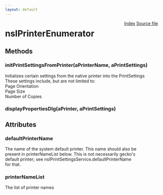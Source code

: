 ```yaml
---
layout: default
---
```

<div class='links' style='float:right'><a href="../index.html">Index</a>
<a href="http://dxr.mozilla.org/mozilla-central/source/widget/nsIPrintOptions.idl">Source file</a>
</div>

# nsIPrinterEnumerator #

## Methods ##

### initPrintSettingsFromPrinter(aPrinterName, aPrintSettings) ###
  
Initializes certain settings from the native printer into the PrintSettings  
These settings include, but are not limited to:  
  Page Orientation  
  Page Size  
  Number of Copies  
  

### displayPropertiesDlg(aPrinter, aPrintSettings) ###

## Attributes ##

### defaultPrinterName ###
  
The name of the system default printer. This name should also be  
present in printerNameList below. This is not necessarily gecko's  
default printer; see nsIPrintSettingsService.defaultPrinterName  
for that.  
  

### printerNameList ###
  
The list of printer names  
  
